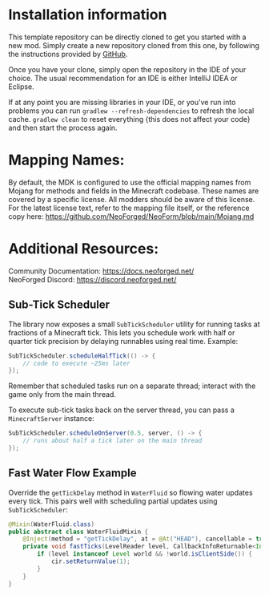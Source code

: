 
Installation information
=======

This template repository can be directly cloned to get you started with a new
mod. Simply create a new repository cloned from this one, by following the
instructions provided by [GitHub](https://docs.github.com/en/repositories/creating-and-managing-repositories/creating-a-repository-from-a-template).

Once you have your clone, simply open the repository in the IDE of your choice. The usual recommendation for an IDE is either IntelliJ IDEA or Eclipse.

If at any point you are missing libraries in your IDE, or you've run into problems you can
run `gradlew --refresh-dependencies` to refresh the local cache. `gradlew clean` to reset everything 
{this does not affect your code} and then start the process again.

Mapping Names:
============
By default, the MDK is configured to use the official mapping names from Mojang for methods and fields 
in the Minecraft codebase. These names are covered by a specific license. All modders should be aware of this
license. For the latest license text, refer to the mapping file itself, or the reference copy here:
https://github.com/NeoForged/NeoForm/blob/main/Mojang.md

Additional Resources: 
==========
Community Documentation: https://docs.neoforged.net/  
NeoForged Discord: https://discord.neoforged.net/

Sub-Tick Scheduler
------------------
The library now exposes a small `SubTickScheduler` utility for running tasks at
fractions of a Minecraft tick. This lets you schedule work with half or quarter
 tick precision by delaying runnables using real time. Example:

```java
SubTickScheduler.scheduleHalfTick(() -> {
    // code to execute ~25ms later
});
```

Remember that scheduled tasks run on a separate thread; interact with the game
only from the main thread.

To execute sub-tick tasks back on the server thread, you can pass a
`MinecraftServer` instance:

```java
SubTickScheduler.scheduleOnServer(0.5, server, () -> {
    // runs about half a tick later on the main thread
});
```

Fast Water Flow Example
----------------------
Override the `getTickDelay` method in `WaterFluid` so flowing water updates
every tick. This pairs well with scheduling partial updates using
`SubTickScheduler`:

```java
@Mixin(WaterFluid.class)
public abstract class WaterFluidMixin {
    @Inject(method = "getTickDelay", at = @At("HEAD"), cancellable = true)
    private void fastTicks(LevelReader level, CallbackInfoReturnable<Integer> cir) {
        if (level instanceof Level world && !world.isClientSide()) {
            cir.setReturnValue(1);
        }
    }
}
```

